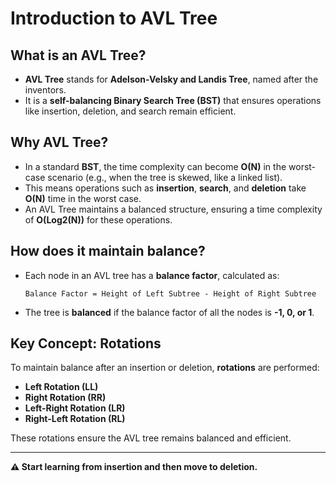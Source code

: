 # Introduction to AVL Tree

## What is an AVL Tree?
- **AVL Tree** stands for **Adelson-Velsky and Landis Tree**, named after the inventors.
- It is a **self-balancing Binary Search Tree (BST)** that ensures operations like insertion, deletion, and search remain efficient.

## Why AVL Tree?
- In a standard **BST**, the time complexity can become **O(N)** in the worst-case scenario (e.g., when the tree is skewed, like a linked list).  
- This means operations such as **insertion**, **search**, and **deletion** take **O(N)** time in the worst case.  
- An AVL Tree maintains a balanced structure, ensuring a time complexity of **O(Log2(N))** for these operations.

## How does it maintain balance?
- Each node in an AVL tree has a **balance factor**, calculated as:
  ```text
  Balance Factor = Height of Left Subtree - Height of Right Subtree
- The tree is **balanced** if the balance factor of all the nodes is **-1, 0, or 1**.

## Key Concept: Rotations  
To maintain balance after an insertion or deletion, **rotations** are performed:  
- **Left Rotation (LL)**  
- **Right Rotation (RR)**  
- **Left-Right Rotation (LR)**  
- **Right-Left Rotation (RL)**  

These rotations ensure the AVL tree remains balanced and efficient.

---

**⚠️ Start learning from insertion and then move to deletion.**
